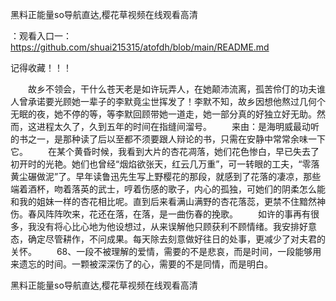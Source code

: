 黑料正能量so导航直达,樱花草视频在线观看高清

：观看入口一：https://github.com/shuai215315/atofdh/blob/main/README.md


记得收藏！！！



　　故乡不领会，干什么苍天老是如许玩弄人，在她颠沛流离，孤苦伶仃的功夫谁人曾承诺要光顾她一辈子的李默竟尘世挥发了！李默不知，故乡因想他熬过几何个无眠的夜，她不停的等，等李默回顾带她一道走，她一部分真的好独立好无助。然而，这进程太久了，久到五年的时间在指缝间溜号。
　　来由：是海明威最动听的书之一，是那种读了后以至都不须要跟人辩论的书，只需在安静中常常余味一下它。
　　在某个黄昏时候，我看到大片的杏花凋落，她们花色惨白，早已失去了初开时的光艳。她们也曾经“烟焰欲张天，红云几万重”，可一转眼的工夫，“零落黄尘碾做泥”了。早年读鲁迅先生写上野樱花的那段，就感到了花落的凄凉，那些端着酒杯，吻着落英的武士，哼着伤感的歌子，内心的孤独，可她们的阴柔怎么能和我的姐妹一样的杏花相比呢。直到后来看满山满野的杏花落蕊，更禁不住黯然神伤。春风阵阵吹来，花还在落，在落，是一曲伤春的挽歌。
　　如许的事再有很多，我没有将心比心地为他设想过，从来误解他只顾获利不顾情绪。我安排好意态，确定尽管耕作，不问成果。每天除去刻意做好往日的处事，更减少了对夫君的关怀。
　　68、一段不被理解的爱情，需要的不是悲哀，而是时间，一段能够用来遗忘的时间。一颗被深深伤了的心，需要的不是同情，而是明白。







黑料正能量so导航直达,樱花草视频在线观看高清
